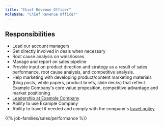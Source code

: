 ```yaml
---
title: "Chief Revenue Officer"
RoleName: "Chief Revenue Officer"
---
```


## Responsibilities

- Lead our account managers
- Get directly involved in deals when necessary
- Root cause analysis on wins/losses
- Manage and report on sales pipeline
- Provide input on product direction and strategy as a result of sales
  performance, root cause analysis, and competitive analysis.
- Help marketing with developing product/content marketing materials (blog
  posts, white papers, product briefs, slide decks) that reflect Example Company's core
  value proposition, competitive advantage and market positioning
- [Leadership at Example Company](/handbook/company/structure/#e-group)
- Ability to use Example Company
- Ability to travel if needed and comply with the company's [travel policy](/handbook/finance/travel/)

{{% job-families/sales/performance %}}
